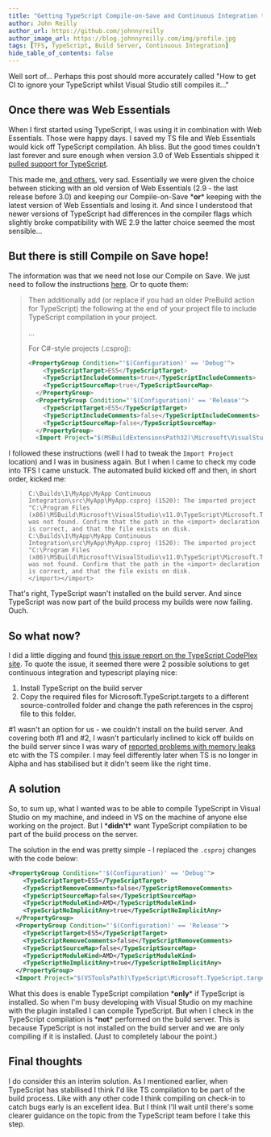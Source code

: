 ```yaml
---
title: "Getting TypeScript Compile-on-Save and Continuous Integration to play nice"
author: John Reilly
author_url: https://github.com/johnnyreilly
author_image_url: https://blog.johnnyreilly.com/img/profile.jpg
tags: [TFS, TypeScript, Build Server, Continuous Integration]
hide_table_of_contents: false
---
```

Well sort of... Perhaps this post should more accurately called "How to get CI to ignore your TypeScript whilst Visual Studio still compiles it..."

 ## Once there was Web Essentials

When I first started using TypeScript, I was using it in combination with Web Essentials. Those were happy days. I saved my TS file and Web Essentials would kick off TypeScript compilation. Ah bliss. But the good times couldn't last forever and sure enough when version 3.0 of Web Essentials shipped it [pulled support for TypeScript](http://madskristensen.net/post/Web-Essentials-2013-Where-is-the-TypeScript-support).

This made me, [and others](https://typescript.codeplex.com/workitem/1616), very sad. Essentially we were given the choice between sticking with an old version of Web Essentials (2.9 - the last release before 3.0) and keeping our Compile-on-Save \***or**\* keeping with the latest version of Web Essentials and losing it. And since I understood that newer versions of TypeScript had differences in the compiler flags which slightly broke compatibility with WE 2.9 the latter choice seemed the most sensible...

## But there is still Compile on Save hope!

The information was that we need not lose our Compile on Save. We just need to follow the instructions [here](https://typescript.codeplex.com/wikipage?title=Compile-on-Save). Or to quote them:

> Then additionally add (or replace if you had an older PreBuild action for TypeScript) the following at the end of your project file to include TypeScript compilation in your project.
> 
> ...
> 
> For C#-style projects (.csproj):
> 
> ```xml
> <PropertyGroup Condition="'$(Configuration)' == 'Debug'">
>     <TypeScriptTarget>ES5</TypeScriptTarget>
>     <TypeScriptIncludeComments>true</TypeScriptIncludeComments>
>     <TypeScriptSourceMap>true</TypeScriptSourceMap>
>   </PropertyGroup>
>   <PropertyGroup Condition="'$(Configuration)' == 'Release'">
>     <TypeScriptTarget>ES5</TypeScriptTarget>
>     <TypeScriptIncludeComments>false</TypeScriptIncludeComments>
>     <TypeScriptSourceMap>false</TypeScriptSourceMap>
>   </PropertyGroup>
>   <Import Project="$(MSBuildExtensionsPath32)\Microsoft\VisualStudio\v$(VisualStudioVersion)\TypeScript\Microsoft.TypeScript.targets" />
> ```

I followed these instructions (well I had to tweak the `Import Project` location) and I was in business again. But I when I came to check my code into TFS I came unstuck. The automated build kicked off and then, in short order, kicked me:

> ```
> C:\Builds\1\MyApp\MyApp Continuous Integration\src\MyApp\MyApp.csproj (1520): The imported project "C:\Program Files (x86)\MSBuild\Microsoft\VisualStudio\v11.0\TypeScript\Microsoft.TypeScript.targets" was not found. Confirm that the path in the <import> declaration is correct, and that the file exists on disk.
> C:\Builds\1\MyApp\MyApp Continuous Integration\src\MyApp\MyApp.csproj (1520): The imported project "C:\Program Files (x86)\MSBuild\Microsoft\VisualStudio\v11.0\TypeScript\Microsoft.TypeScript.targets" was not found. Confirm that the path in the <import> declaration is correct, and that the file exists on disk.
> </import></import>
> ```

That's right, TypeScript wasn't installed on the build server. And since TypeScript was now part of the build process my builds were now failing. Ouch.

## So what now?

I did a little digging and found [this issue report on the TypeScript CodePlex site](https://typescript.codeplex.com/workitem/1518). To quote the issue, it seemed there were 2 possible solutions to get continuous integration and typescript playing nice:

1. Install TypeScript on the build server
2. Copy the required files for Microsoft.TypeScript.targets to a different source-controlled folder and change the path references in the csproj file to this folder.



\#1 wasn't an option for us - we couldn't install on the build server. And covering both #1 and #2, I wasn't particularly inclined to kick off builds on the build server since I was wary of [reported problems with memory leaks](https://typescript.codeplex.com/workitem/1432) etc with the TS compiler. I may feel differently later when TS is no longer in Alpha and has stabilised but it didn't seem like the right time.

## A solution

So, to sum up, what I wanted was to be able to compile TypeScript in Visual Studio on my machine, and indeed in VS on the machine of anyone else working on the project. But I \***didn't**\* want TypeScript compilation to be part of the build process on the server.

The solution in the end was pretty simple - I replaced the `.csproj` changes with the code below:

```xml
<PropertyGroup Condition="'$(Configuration)' == 'Debug'">
    <TypeScriptTarget>ES5</TypeScriptTarget>
    <TypeScriptRemoveComments>false</TypeScriptRemoveComments>
    <TypeScriptSourceMap>false</TypeScriptSourceMap>
    <TypeScriptModuleKind>AMD</TypeScriptModuleKind>
    <TypeScriptNoImplicitAny>true</TypeScriptNoImplicitAny>
  </PropertyGroup>
  <PropertyGroup Condition="'$(Configuration)' == 'Release'">
    <TypeScriptTarget>ES5</TypeScriptTarget>
    <TypeScriptRemoveComments>false</TypeScriptRemoveComments>
    <TypeScriptSourceMap>false</TypeScriptSourceMap>
    <TypeScriptModuleKind>AMD</TypeScriptModuleKind>
    <TypeScriptNoImplicitAny>true</TypeScriptNoImplicitAny>
  </PropertyGroup>
  <Import Project="$(VSToolsPath)\TypeScript\Microsoft.TypeScript.targets" Condition="Exists('$(VSToolsPath)\TypeScript\Microsoft.TypeScript.targets')" />
```

What this does is enable TypeScript compilation \***only**\* if TypeScript is installed. So when I'm busy developing with Visual Studio on my machine with the plugin installed I can compile TypeScript. But when I check in the TypeScript compilation is \***not**\* performed on the build server. This is because TypeScript is not installed on the build server and we are only compiling if it is installed. (Just to completely labour the point.)

## Final thoughts

I do consider this an interim solution. As I mentioned earlier, when TypeScript has stabilised I think I'd like TS compilation to be part of the build process. Like with any other code I think compiling on check-in to catch bugs early is an excellent idea. But I think I'll wait until there's some clearer guidance on the topic from the TypeScript team before I take this step.


